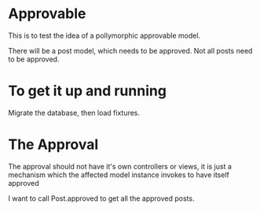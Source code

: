 # Approvable
This is to test the idea of a pollymorphic approvable model.

There will be a post model, which needs to be approved. Not all posts need to be approved.

# To get it up and running
Migrate the database, then load fixtures.


# The Approval
The approval should not have it's own controllers or views, it is just a mechanism which the affected model instance invokes to have itself approved

I want to call Post.approved to get all the approved posts.